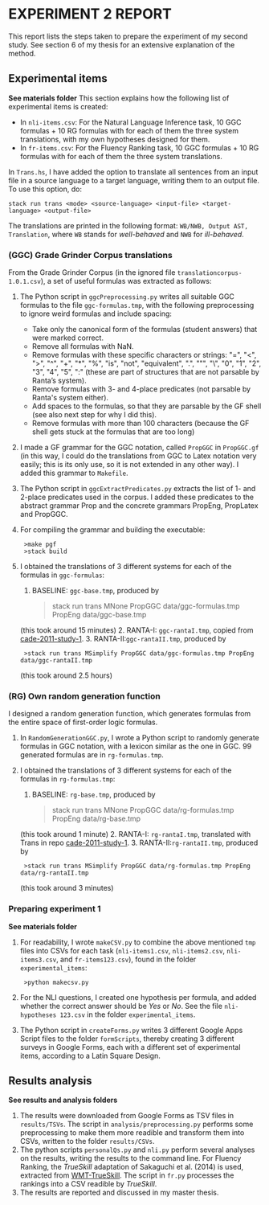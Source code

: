 # EXPERIMENT 2 REPORT

This report lists the steps taken to prepare the experiment of my second study. See section 6 of my thesis for an extensive explanation of the method.

## Experimental items
**See materials folder**
This section explains how the following list of experimental items is created:
- In `nli-items.csv`: For the Natural Language Inference task, 10 GGC formulas + 10 RG formulas with for each of them the three system translations, with my own hypotheses designed for them.
- In `fr-items.csv`: For the Fluency Ranking task, 10 GGC formulas + 10 RG formulas  with for each of them the three system translations.

In `Trans.hs`, I have added the option to translate all sentences from an input file in a source language to a target language, writing them to an output file. To use this option, do:

    stack run trans <mode> <source-language> <input-file> <target-language> <output-file>

The translations are printed in the following format: `WB/NWB, Output AST, Translation`, where `WB` stands for *well-behaved* and `NWB` for *ill-behaved*.

### (GGC) Grade Grinder Corpus translations
From the Grade Grinder Corpus (in the ignored file `translationcorpus-1.0.1.csv`), a set of useful formulas was extracted as follows:

1. The Python script in `ggcPreprocessing.py` writes all suitable GGC formulas to the file `ggc-formulas.tmp`, with the following preprocessing to ignore weird formulas and include spacing:
	- Take only the canonical form of the formulas (student answers) that were marked correct.
	- Remove all formulas with NaN.
	- Remove formulas with these specific characters or strings: "=", "<", ">", "^", "+", "*", "%", "is", "not", "equivalent", ".", "\"", "\\", "0", "1", "2", "3", "4", "5", ":" (these are part of structures that are not parsable by Ranta’s system).
	- Remove formulas with 3- and 4-place predicates (not parsable by Ranta's system either).
	- Add spaces to the formulas, so that they are parsable by the GF shell (see also next step for why I did this).
	- Remove formulas with more than 100 characters (because the GF shell gets stuck at the formulas that are too long)

2. I made a GF grammar for the GGC notation, called `PropGGC` in `PropGGC.gf` (in this way, I could do the translations from GGC to Latex notation very easily; this is its only use, so it is not extended in any other way). I added this grammar to `Makefile`.
3. The Python script in `ggcExtractPredicates.py` extracts the list of 1- and 2-place predicates used in the corpus. I added these predicates to the abstract grammar Prop and the concrete grammars PropEng, PropLatex and PropGGC.
4. For compiling the grammar and building the executable:

        >make pgf
		>stack build
5. I obtained the translations of 3 different systems for each of the formulas in `ggc-formulas`:
    1. BASELINE: `ggc-base.tmp`, produced by
    
         >stack run trans MNone PropGGC data/ggc-formulas.tmp PropEng data/ggc-base.tmp
    
    (this took around 15 minutes)
    2. RANTA-I: `ggc-rantaI.tmp`, copied from [cade-2011-study-1](https://github.com/ElzevanderWerf/cade-2011-study-1/blob/master/out/ggc-eng.tmp).
    3. RANTA-II:`ggc-rantaII.tmp`, produced by
            
        >stack run trans MSimplify PropGGC data/ggc-formulas.tmp PropEng data/ggc-rantaII.tmp
	
	(this took around 2.5 hours)


### (RG) Own random generation function
I designed a random generation function, which generates formulas from the entire space of first-order logic formulas.

1. In `RandomGenerationGGC.py`, I wrote a Python script to randomly generate formulas in GGC notation, with a lexicon similar as the one in GGC. 99 generated formulas are in `rg-formulas.tmp`.

5. I obtained the translations of 3 different systems for each of the formulas in `rg-formulas.tmp`:
    1. BASELINE: `rg-base.tmp`, produced by
    
         >stack run trans MNone PropGGC data/rg-formulas.tmp PropEng data/rg-base.tmp
    
    (this took around 1 minute)
    2. RANTA-I: `rg-rantaI.tmp`, translated with Trans in repo [cade-2011-study-1](https://github.com/ElzevanderWerf/cade-2011-study-1/blob/master/out/test3Eng.tmp).
    3. RANTA-II:`rg-rantaII.tmp`, produced by
            
        >stack run trans MSimplify PropGGC data/rg-formulas.tmp PropEng data/rg-rantaII.tmp
	
	(this took around 3 minutes)

		
### Preparing experiment 1
**See materials folder**
1. For readability, I wrote `makeCSV.py` to combine the above mentioned `tmp` files into CSVs for each task (`nli-items1.csv`, `nli-items2.csv`, `nli-items3.csv`, and `fr-items123.csv`), found in the folder `experimental_items`:

		>python makecsv.py   
2. For the NLI questions, I created one hypothesis per formula, and added whether the correct answer should be *Yes* or *No*. See the file `nli-hypotheses 123.csv` in the folder `experimental_items`.
3. The Python script in `createForms.py` writes 3 different Google Apps Script files to the folder `formScripts`, thereby creating 3 different surveys in Google Forms, each with a different set of experimental items, according to a Latin Square Design.

## Results analysis
**See results and analysis folders**
1. The results were downloaded from Google Forms as TSV files in `results/TSVs`. The script in `analysis/preprocessing.py` performs some preprocessing to make them more readible and transform them into CSVs, written to the folder `results/CSVs`.
2. The python scripts `personalQs.py` and `nli.py` perform several analyses on the results, writing the results to the command line. For Fluency Ranking, the *TrueSkill* adaptation of Sakaguchi et al. (2014) is used, extracted from [WMT-TrueSkill](www.github.com/keisks/wmt-trueskill). The script in `fr.py` processes the rankings into a CSV readible by *TrueSkill*.
3. The results are reported and discussed in my master thesis.